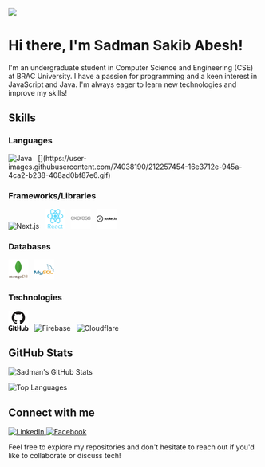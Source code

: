![]("https://mir-s3-cdn-cf.behance.net/project_modules/max_1200/4ff07986208593.5d9a654e92f36.gif")


<h1> Hi there, I'm Sadman Sakib Abesh!</h1>

I'm an undergraduate student in Computer Science and Engineering (CSE) at BRAC University. I have a passion for programming and a keen interest in JavaScript and Java. I'm always eager to learn new technologies and improve my skills!


## Skills

### Languages
<p align="left">
    <a href="https://www.java.com/" target="_blank" rel="noreferrer" style="text-decoration:none;">
        <img src="https://www.vectorlogo.zone/logos/java/java-icon.svg" alt="Java" width="40" height="40"/>
    </a>
    &nbsp; <!-- Gap -->
    <a href="https://www.javascript.com/" target="_blank" rel="noreferrer" style="text-decoration:none;">
[](https://user-images.githubusercontent.com/74038190/212257454-16e3712e-945a-4ca2-b238-408ad0bf87e6.gif)
    </a>
</p>

### Frameworks/Libraries
<p align="left">
    <a href="https://nextjs.org/" target="_blank" rel="noreferrer" style="text-decoration:none;">
        <img src="https://cdn.worldvectorlogo.com/logos/nextjs-2.svg" alt="Next.js" width="40" height="40"/>
    </a>
    &nbsp;
    <a href="https://reactjs.org/" target="_blank" rel="noreferrer" style="text-decoration:none;">
        <img src="https://raw.githubusercontent.com/devicons/devicon/master/icons/react/react-original-wordmark.svg" alt="React.js" width="40" height="40"/>
    </a>
    &nbsp;
    <a href="https://expressjs.com/" target="_blank" rel="noreferrer" style="text-decoration:none;">
        <img src="https://raw.githubusercontent.com/devicons/devicon/master/icons/express/express-original-wordmark.svg" alt="Express.js" width="40" height="40"/>
    </a>
    &nbsp;
    <a href="https://socket.io/" target="_blank" rel="noreferrer" style="text-decoration:none;">
        <img src="https://raw.githubusercontent.com/devicons/devicon/master/icons/socketio/socketio-original-wordmark.svg" alt="Socket.io" width="40" height="40"/>
    </a>
</p>

### Databases
<p align="left">
    <a href="https://www.mongodb.com/" target="_blank" rel="noreferrer" style="text-decoration:none;">
        <img src="https://raw.githubusercontent.com/devicons/devicon/master/icons/mongodb/mongodb-original-wordmark.svg" alt="MongoDB" width="40" height="40"/>
    </a>
    &nbsp;
    <a href="https://www.mysql.com/" target="_blank" rel="noreferrer" style="text-decoration:none;">
        <img src="https://raw.githubusercontent.com/devicons/devicon/master/icons/mysql/mysql-original-wordmark.svg" alt="MySQL" width="40" height="40"/>
    </a>
</p>

### Technologies
<p align="left">
    <a href="https://github.com/" target="_blank" rel="noreferrer" style="text-decoration:none;">
        <img src="https://raw.githubusercontent.com/devicons/devicon/master/icons/github/github-original-wordmark.svg" alt="GitHub" width="40" height="40"/>
    </a>
    &nbsp;
    <a href="https://firebase.google.com/" target="_blank" rel="noreferrer" style="text-decoration:none;">
        <img src="https://www.vectorlogo.zone/logos/firebase/firebase-icon.svg" alt="Firebase" width="40" height="40"/>
    </a>
    &nbsp;
    <a href="https://www.cloudflare.com/" target="_blank" rel="noreferrer" style="text-decoration:none;">
        <img src="https://www.vectorlogo.zone/logos/cloudflare/cloudflare-icon.svg" alt="Cloudflare" width="40" height="40"/>
    </a>
</p>

## GitHub Stats

![Sadman's GitHub Stats](https://github-readme-stats.vercel.app/api?username=1-abesh-1&show_icons=true&theme=gruvbox)

![Top Languages](https://github-readme-stats.vercel.app/api/top-langs/?username=1-abesh-1&layout=compact&theme=gruvbox)

## Connect with me

<a href="YOUR_LINKEDIN_PROFILE_URL" target="_blank">
  <img src="https://img.shields.io/badge/LinkedIn-0077B5?style=for-the-badge&logo=linkedin&logoColor=white" alt="LinkedIn" />
</a>
<a href="YOUR_FACEBOOK_PROFILE_URL" target="_blank">
  <img src="https://img.shields.io/badge/Facebook-3b5998?style=for-the-badge&logo=facebook&logoColor=white" alt="Facebook" />
</a>

Feel free to explore my repositories and don't hesitate to reach out if you'd like to collaborate or discuss tech!
